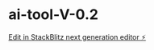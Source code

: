 # ai-tool-V-0.2

[Edit in StackBlitz next generation editor ⚡️](https://stackblitz.com/~/github.com/gia-lo-sai/ai-tool-V-0.2)